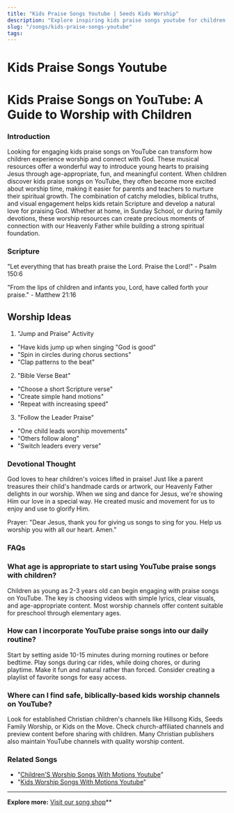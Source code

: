 ```yaml
---
title: "Kids Praise Songs Youtube | Seeds Kids Worship"
description: "Explore inspiring kids praise songs youtube for children's worship and faith development. Biblical music resources for families and ministry."
slug: "/songs/kids-praise-songs-youtube"
tags:
---
```


# Kids Praise Songs Youtube

# Kids Praise Songs on YouTube: A Guide to Worship with Children

### Introduction
Looking for engaging kids praise songs on YouTube can transform how children experience worship and connect with God. These musical resources offer a wonderful way to introduce young hearts to praising Jesus through age-appropriate, fun, and meaningful content. When children discover kids praise songs on YouTube, they often become more excited about worship time, making it easier for parents and teachers to nurture their spiritual growth. The combination of catchy melodies, biblical truths, and visual engagement helps kids retain Scripture and develop a natural love for praising God. Whether at home, in Sunday School, or during family devotions, these worship resources can create precious moments of connection with our Heavenly Father while building a strong spiritual foundation.

### Scripture
"Let everything that has breath praise the Lord. Praise the Lord!" - Psalm 150:6

"From the lips of children and infants you, Lord, have called forth your praise." - Matthew 21:16

## Worship Ideas
1. "Jump and Praise" Activity
- "Have kids jump up when singing "God is good"
- "Spin in circles during chorus sections"
- "Clap patterns to the beat"

2. "Bible Verse Beat"
- "Choose a short Scripture verse"
- "Create simple hand motions"
- "Repeat with increasing speed"

3. "Follow the Leader Praise"
- "One child leads worship movements"
- "Others follow along"
- "Switch leaders every verse"

### Devotional Thought
God loves to hear children's voices lifted in praise! Just like a parent treasures their child's handmade cards or artwork, our Heavenly Father delights in our worship. When we sing and dance for Jesus, we're showing Him our love in a special way. He created music and movement for us to enjoy and use to glorify Him.

Prayer: "Dear Jesus, thank you for giving us songs to sing for you. Help us worship you with all our heart. Amen."

### FAQs

### What age is appropriate to start using YouTube praise songs with children?
Children as young as 2-3 years old can begin engaging with praise songs on YouTube. The key is choosing videos with simple lyrics, clear visuals, and age-appropriate content. Most worship channels offer content suitable for preschool through elementary ages.

### How can I incorporate YouTube praise songs into our daily routine?
Start by setting aside 10-15 minutes during morning routines or before bedtime. Play songs during car rides, while doing chores, or during playtime. Make it fun and natural rather than forced. Consider creating a playlist of favorite songs for easy access.

### Where can I find safe, biblically-based kids worship channels on YouTube?
Look for established Christian children's channels like Hillsong Kids, Seeds Family Worship, or Kids on the Move. Check church-affiliated channels and preview content before sharing with children. Many Christian publishers also maintain YouTube channels with quality worship content.

### Related Songs

- "[Children'S Worship Songs With Motions Youtube](/songs/children-s-worship-songs-with-motions-youtube/)"
- "[Kids Worship Songs With Motions Youtube](/songs/kids-worship-songs-with-motions-youtube/)"

---

**Explore more:** [Visit our song shop](https://seedskidsworship.com/shop)**

<!-- Schema Markup -->
<script type="application/ld+json">
{
  "@context": "https://schema.org",
  "@type": "MusicRecording",
  "name": "Kids Praise Songs Youtube",
  "byArtist": {
    "@type": "MusicGroup",
    "name": "Seeds Kids Worship"
  },
  "isFamilyFriendly": true,
  "url": "https://seedskidsworship.com/songs/kids-praise-songs-youtube/"
}
</script>